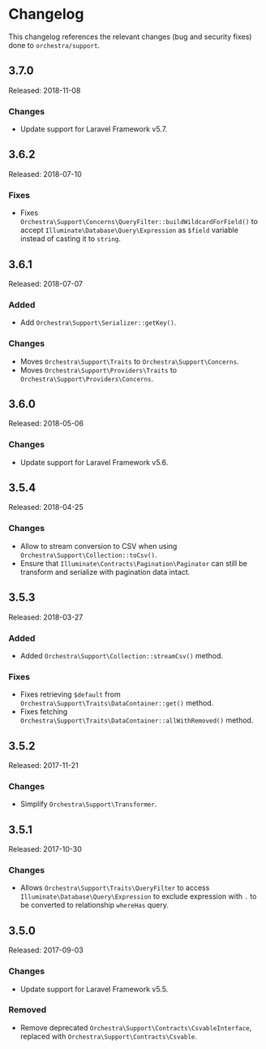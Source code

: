 # Changelog

This changelog references the relevant changes (bug and security fixes) done to `orchestra/support`.

## 3.7.0

Released: 2018-11-08

### Changes

* Update support for Laravel Framework v5.7.

## 3.6.2

Released: 2018-07-10

### Fixes

* Fixes `Orchestra\Support\Concerns\QueryFilter::buildWildcardForField()` to accept `Illuminate\Database\Query\Expression` as `$field` variable instead of casting it to `string`.

## 3.6.1

Released: 2018-07-07

### Added

* Add `Orchestra\Support\Serializer::getKey()`.

### Changes

* Moves `Orchestra\Support\Traits` to `Orchestra\Support\Concerns`.
* Moves `Orchestra\Support\Providers\Traits` to `Orchestra\Support\Providers\Concerns`.

## 3.6.0

Released: 2018-05-06

### Changes

* Update support for Laravel Framework v5.6.

## 3.5.4

Released: 2018-04-25

### Changes

* Allow to stream conversion to CSV when using `Orchestra\Support\Collection::toCsv()`.
* Ensure that `Illuminate\Contracts\Pagination\Paginator` can still be transform and serialize with pagination data intact.

## 3.5.3

Released: 2018-03-27

### Added

* Added `Orchestra\Support\Collection::streamCsv()` method.

### Fixes

* Fixes retrieving `$default` from `Orchestra\Support\Traits\DataContainer::get()` method.
* Fixes fetching `Orchestra\Support\Traits\DataContainer::allWithRemoved()` method.

## 3.5.2

Released: 2017-11-21

### Changes

* Simplify `Orchestra\Support\Transformer`.

## 3.5.1

Released: 2017-10-30

### Changes

* Allows `Orchestra\Support\Traits\QueryFilter` to access `Illuminate\Database\Query\Expression` to exclude expression with `.` to be converted to relationship `whereHas` query.

## 3.5.0

Released: 2017-09-03

### Changes

* Update support for Laravel Framework v5.5.

### Removed

* Remove deprecated `Orchestra\Support\Contracts\CsvableInterface`, replaced with `Orchestra\Support\Contracts\Csvable`.
